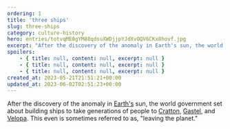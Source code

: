 ```yaml
---
ordering: 1
title: 'three ships'
slug: three-ships
category: culture-history
hero: entries/totvqME0gYM88qdsuXWDjjpYJdXvOQV6CKx8hovf.jpg
excerpt: "After the discovery of the anomaly in Earth's sun, the world government set about building ships to..."
spoilers:
    - { title: null, content: null, excerpt: null }
    - { title: null, content: null, excerpt: null }
    - { title: null, content: null, excerpt: null }
created_at: 2023-05-21T21:51:21+00:00
updated_at: 2023-06-02T02:51:23+00:00
---
```

After the discovery of the anomaly in [Earth's](/category/culture-history/earth) sun, the world government set about building ships to take generations of people to [Cratton](/category/planets-cities/cratton), [Gastel](/category/planets-cities/gastel), and [Velopa](/category/planets-cities/velopa). This even is sometimes referred to as, "leaving the planet."